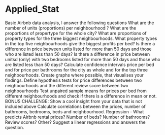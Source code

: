 # Applied_Stat

Basic Airbnb data analysis, I answer the following questions 
What are the number of units (proportions) per neighbourhood ?
What are the proportions of propertype for the whole city?
What are proportions of property types for the three biggest neighbourhoods.
What property types in the top five neighbourhoods give the biggest profits per bed?
Is there a difference in price between units listed for more than 50 days and those who are listed less than 50 days?
Is there a difference in price between unitsd (only) with two bedrooms listed for more than 50 days and those who are listed less than 50 days?
Calculate confidence intervals price per bed and for price per bathrooms for the city as whole and for the top three neighbourhoods.
Create graphs where possible, that visualises your findings.
Define hypothesis tests for price differences between two neighbourhoods and the different review score between two neighbourhoods
Test unpaired sample means for prices per bed from different neighbourhoods and check if there is a difference in mean or not.
BONUS CHALLENGE: Show a cool insight from your data that is not included above
Calculate correlations  between the  prices, number of bathrooms, bedrooms, beds and neighbourhood.
Regression - What predicts Airbnb rental prices? Number of beds?  Number of bathrooms? Review scores? Other? Suggest a linear regressions and answers the question.
